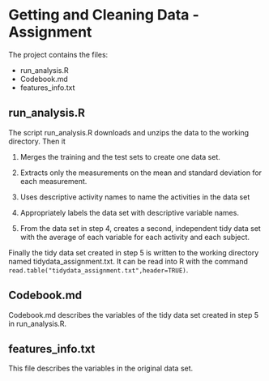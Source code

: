 # Getting and Cleaning Data - Assignment

The project contains the files:

* run_analysis.R
* Codebook.md
* features_info.txt

## run_analysis.R

The script run_analysis.R downloads and unzips the data to the working directory. Then it
1. Merges the training and the test sets to create one data set.

2. Extracts only the measurements on the mean and standard deviation for each measurement. 

3. Uses descriptive activity names to name the activities in the data set

4. Appropriately labels the data set with descriptive variable names. 

5. From the data set in step 4, creates a second, independent tidy data set with the average of each variable for each activity and each subject.

Finally the tidy data set created in step 5 is written to the working directory named tidydata_assignment.txt. 
It can be read into R with the command
`read.table("tidydata_assignment.txt",header=TRUE)`.

## Codebook.md

Codebook.md describes the variables of the tidy data set created in step 5 in run_analysis.R.

## features_info.txt

This file describes the variables in the original data set.


 

